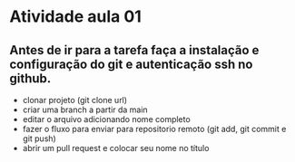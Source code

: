 # Atividade aula 01

## ﻿Antes de ir para a tarefa faça a instalação e configuração do git e autenticação ssh no github.

- clonar projeto (git clone url)
- criar uma branch a partir da main
- editar o arquivo adicionando nome completo
- fazer o fluxo para enviar para repositorio remoto (git add, git commit e git push)
- abrir um pull request e colocar seu nome no título

